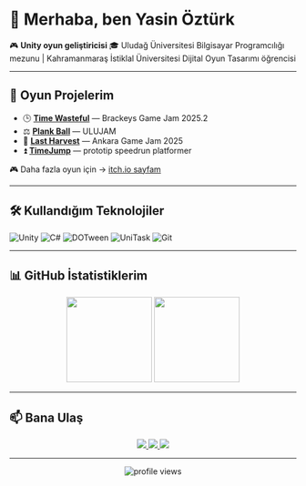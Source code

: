 # 👋 Merhaba, ben Yasin Öztürk

🎮 **Unity oyun geliştiricisi**
🎓 Uludağ Üniversitesi Bilgisayar Programcılığı mezunu | Kahramanmaraş İstiklal Üniversitesi Dijital Oyun Tasarımı öğrencisi

---

## 🚀 Oyun Projelerim

- 🕒 [**Time Wasteful**](https://chasing-imagined.itch.io/time-wasteful) — Brackeys Game Jam 2025.2
- ⚖️ [**Plank Ball**](https://chasing-an-imagine.itch.io/plankball) — ULUJAM
- 🌾 [**Last Harvest**](https://chasing-imagined.itch.io/last-harvest) — Ankara Game Jam 2025
- ⏫ [**TimeJump**](https://chasing-an-imagine.itch.io/timejump) — prototip speedrun platformer

🎮 Daha fazla oyun için → [itch.io sayfam](https://chasing-imagined.itch.io/)

---

## 🛠️ Kullandığım Teknolojiler

![Unity](https://img.shields.io/badge/-Unity-000?&logo=unity)
![C#](https://img.shields.io/badge/-C%23-239120?&logo=csharp)
![DOTween](https://img.shields.io/badge/-DOTween-8A2BE2)
![UniTask](https://img.shields.io/badge/-UniTask-007ACC)
![Git](https://img.shields.io/badge/-Git-F05032?&logo=git)

---

## 📊 GitHub İstatistiklerim

<p align="center">
  <img src="https://github-readme-stats.vercel.app/api/top-langs/?username=ChasingImagines&layout=compact&theme=tokyonight&hide=shaderlab,hlsl,cginc" height="150"/>
  <img src="https://streak-stats.demolab.com?user=ChasingImagines&theme=tokyonight" height="150"/>
</p>

---

## 📫 Bana Ulaş

<p align="center">
  <a href="https://github.com/ChasingImagines">
    <img src="https://img.shields.io/badge/GitHub-181717?style=for-the-badge&logo=github&logoColor=white"/>
  </a>
  <a href="https://chasing-imagined.itch.io/">
    <img src="https://img.shields.io/badge/itch.io-FA5C5C?style=for-the-badge&logo=itchdotio&logoColor=white"/>
  </a>
  <a href="https://www.linkedin.com/in/ozturk-yasin/">
    <img src="https://img.shields.io/badge/LinkedIn-0A66C2?style=for-the-badge&logo=linkedin&logoColor=white"/>
  </a>
</p>

---

<p align="center">
  <img src="https://komarev.com/ghpvc/?username=ChasingImagines&label=Ziyaretçi%20Sayısı&color=blue&style=flat" alt="profile views"/>
</p>
